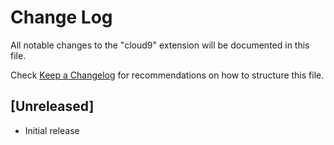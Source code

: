 # Change Log

All notable changes to the "cloud9" extension will be documented in this file.

Check [Keep a Changelog](http://keepachangelog.com/) for recommendations on how to structure this file.

## [Unreleased]

- Initial release